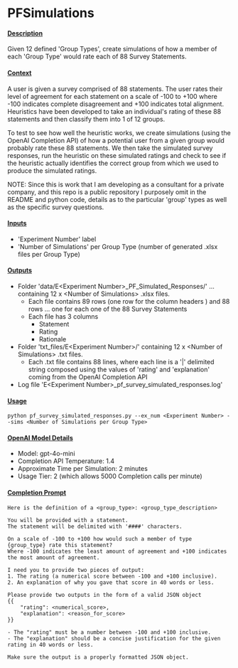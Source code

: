 # PFSimulations
#### <u>Description</u>

Given 12 defined 'Group Types',  create simulations of how a member of each 'Group Type' would rate each of  88 Survey Statements.



####  <u>Context</u>

A user is given a survey comprised of 88 statements.  The user rates their level of agreement for each statement on a scale of -100 to +100 where -100 indicates complete disagreement and +100 indicates total alignment.  Heuristics have been developed to take an individual's rating of these 88 statements and then classify them into 1 of 12 groups.

To test to see how well the heuristic works, we create simulations (using the OpenAI Completion API) of how a potential user from a given group would probably rate these 88 statements.  We then take the simulated survey responses, run the heuristic on these simulated ratings and check to see if the heuristic actually identifies the correct group from which we used to produce the simulated ratings.

NOTE:  Since this is work that I am developing as a consultant for a private company, and this repo is a public repository I purposely omit in the README and python code,  details as to the particular 'group' types as well as the specific survey questions.



#### <u>Inputs</u>

- 'Experiment Number' label
- 'Number of Simulations' per Group Type  (number of generated .xlsx files per Group Type) 



#### <u>Outputs</u>

- Folder 'data/E\<Experiment Number\>_PF_Simulated_Responses/' ... containing 12 x \<Number of Simulations\>   .xlsx files.
  - Each file contains 89 rows (one row for the column headers ) and 88 rows   ... one for each one of the 88 Survey Statements
  - Each file has 3 columns
    - Statement
    - Rating
    - Rationale
- Folder 'txt_files/E\<Experiment Number\>/'  containing 12 x \<Number of Simulations\>  .txt files.
  - Each .txt file contains 88 lines, where each line is a '|' delimited string composed using the values of 'rating' and 'explanation' coming from the OpenAI Completion API
- Log file 'E\<Experiment Number\>_pf_survey_simulated_responses.log'



#### <u>Usage</u>

`python pf_survey_simulated_responses.py --ex_num <Experiment Number> --sims <Number of Simulations per Group Type>`



#### <u>OpenAI Model Details</u>

- Model:  gpt-4o-mini
- Completion API Temperature:  1.4
- Approximate Time per Simulation: 2 minutes
- Usage Tier: 2   (which allows 5000 Completion calls per minute)



#### <u>Completion Prompt</u>

	Here is the definition of a <group_type>: <group_type_description>
	
	You will be provided with a statement.
	The statement will be delimited with '####' characters.
	
	On a scale of -100 to +100 how would such a member of type {group_type} rate this statement? 
	Where -100 indicates the least amount of agreement and +100 indicates the most amount of agreement.
	
	I need you to provide two pieces of output:
	1. The rating (a numerical score between -100 and +100 inclusive).
	2. An explanation of why you gave that score in 40 words or less.
	
	Please provide two outputs in the form of a valid JSON object
	{{
	    "rating": <numerical_score>,
	    "explanation": <reason_for_score>
	}}
	
	- The "rating" must be a number between -100 and +100 inclusive.
	- The "explanation" should be a concise justification for the given rating in 40 words or less.
	
	Make sure the output is a properly formatted JSON object.

